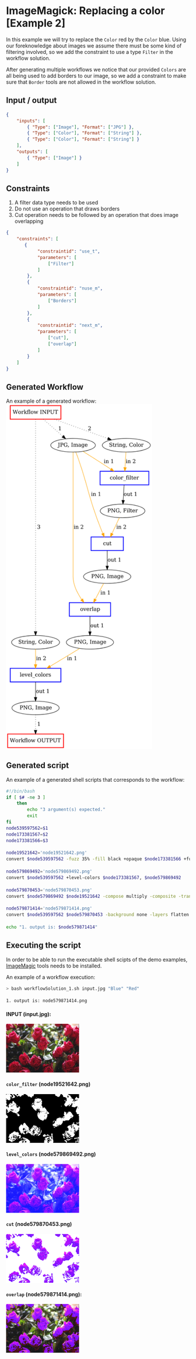 # ImageMagick: Replacing a color [Example 2]

In this example we will try to replace the `Color` red by the `Color` blue. Using our foreknowledge about images we assume there must be some kind of filtering involved, so we add the constraint to use a type `Filter` in the workflow solution.

After generating multiple workflows we notice that our provided `Colors` are all being used to add borders to our image, so we add a constraint to make sure that `Border` tools are not allowed in the workflow solution.

## Input / output

```json
{
	"inputs": [
		{ "Type": ["Image"], "Format": ["JPG"] },
		{ "Type": ["Color"], "Format": ["String"] },
		{ "Type": ["Color"], "Format": ["String"] }
	],
	"outputs": [
		{ "Type": ["Image"] }
	]
}
```

## Constraints

1) A filter data type needs to be used
2) Do not use an operation that draws borders
3) Cut operation needs to be followed by an operation that does image overlapping
```json
{
	"constraints": [
	   {
			"constraintid": "use_t",
			"parameters": [
				["Filter"]
			]
		},
		{
			"constraintid": "nuse_m",
			"parameters": [
				["Borders"]
			]
		},
		{
			"constraintid": "next_m",
			"parameters": [
				["cut"],
				["overlap"]
			]
		}
	]
}
```

## Generated Workflow
An example of a generated workflow:
<img src="Workflows/SolutionNo_1_length_4.png" width="400"/>

## Generated script
An example of a generated shell scripts that corresponds to the workflow:
```bash
#!/bin/bash
if [ $# -ne 3 ]
	then
		echo "3 argument(s) expected."
		exit
fi
node539597562=$1
node173381567=$2
node173381566=$3

node19521642='node19521642.png'
convert $node539597562 -fuzz 35% -fill black +opaque $node173381566 +fuzz -fill white +opaque black $node19521642

node579869492='node579869492.png'
convert $node539597562 +level-colors $node173381567, $node579869492

node579870453='node579870453.png'
convert $node579869492 $node19521642 -compose multiply -composite -transparent black $node579870453

node579871414='node579871414.png'
convert $node539597562 $node579870453 -background none -layers flatten $node579871414

echo "1. output is: $node579871414"
```

## Executing the script

In order to be able to run the executable shell scipts of the demo examples, [ImageMagic](https://imagemagick.org/index.php) tools needs to be installed.

An example of a workflow execution:
```bash
> bash workflowSolution_1.sh input.jpg "Blue" "Red"

1. output is: node579871414.png
```

#### INPUT (input.jpg):
<img src="Implementations/input.jpg" width="200"/>

#### `color_filter` (node19521642.png)
<img src="Implementations/node19521642.png" width="200"/>

#### `level_colors` (node579869492.png)
<img src="Implementations/node579869492.png" width="200"/>

#### `cut` (node579870453.png)
<img src="Implementations/node579870453.png" width="200"/>

#### `overlap` (node579871414.png):
<img src="Implementations/node579871414.png" width="200"/>
